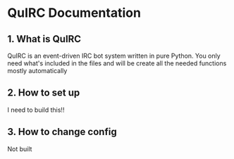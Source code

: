 # QuIRC Documentation

## 1. What is QuIRC
QuIRC is an event-driven IRC bot system written in pure Python. You only need what's included in the files and will be create all the needed functions mostly automatically

## 2. How to set up
I need to build this!!

## 3. How to change config
Not built
